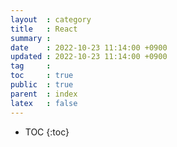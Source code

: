 ```yaml
---
layout  : category
title   : React
summary : 
date    : 2022-10-23 11:14:00 +0900
updated : 2022-10-23 11:14:00 +0900
tag     : 
toc     : true
public  : true
parent  : index
latex   : false
---
```

* TOC
{:toc}
